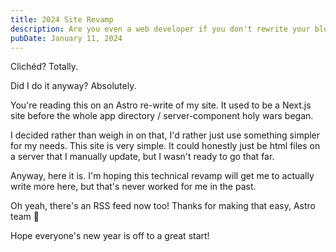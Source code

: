 ```yaml
---
title: 2024 Site Revamp
description: Are you even a web developer if you don't rewrite your blog instead of actually blogging?
pubDate: January 11, 2024
---
```


Clichéd? Totally.

Did I do it anyway? Absolutely.

You're reading this on an Astro re-write of my site. It used to be a Next.js site before the whole app directory / server-component holy wars began.

I decided rather than weigh in on that, I'd rather just use something simpler for my needs. This site is very simple. It could honestly just be html files on a server that I manually update, but I wasn't ready to go that far.

Anyway, here it is. I'm hoping this technical revamp will get me to actually write more here, but that's never worked for me in the past.

Oh yeah, there's an RSS feed now too! Thanks for making that easy, Astro team 🚀

Hope everyone's new year is off to a great start!
